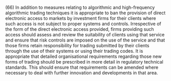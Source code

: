 (66) In addition to measures relating to algorithmic and high-frequency algorithmic trading techniques it is appropriate to ban the provision of direct electronic access to markets by investment firms for their clients where such access is not subject to proper systems and controls. Irrespective of the form of the direct electronic access provided, firms providing such access should assess and review the suitability of clients using that service and ensure that risk controls are imposed on the use of the service and that those firms retain responsibility for trading submitted by their clients through the use of their systems or using their trading codes. It is appropriate that detailed organisational requirements regarding those new forms of trading should be prescribed in more detail in regulatory technical standards. This should ensure that requirements can be amended where necessary to deal with further innovation and developments in that area.